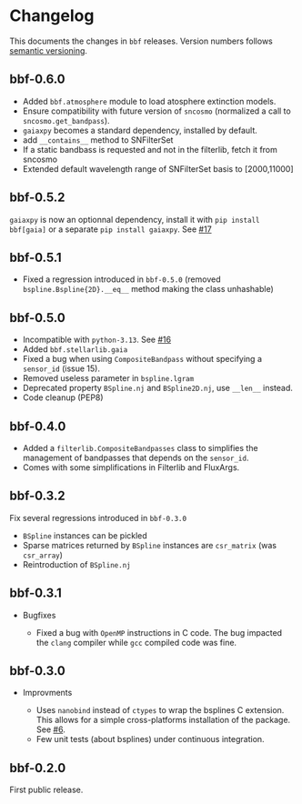 # Changelog

This documents the changes in `bbf` releases. Version numbers follows [semantic
versioning](https://semver.org/).


## bbf-0.6.0

* Added `bbf.atmosphere` module to load atosphere extinction models.
* Ensure compatibility with future version of `sncosmo` (normalized a call to
  `sncosmo.get_bandpass`).
* `gaiaxpy` becomes a standard dependency, installed by default.
* add `__contains__` method to SNFilterSet
* If a static bandbass is requested and not in the filterlib, fetch it from sncosmo
* Extended default wavelength range of SNFilterSet basis to [2000,11000]


## bbf-0.5.2

`gaiaxpy` is now an optionnal dependency, install it with `pip install
bbf[gaia]` or a separate `pip install gaiaxpy`. See
[#17](https://gitlab.in2p3.fr/lemaitre/bbf/-/issues/17)


## bbf-0.5.1

* Fixed a regression introduced in `bbf-0.5.0` (removed
  `bspline.Bspline{2D}.__eq__` method making the class unhashable)


## bbf-0.5.0

* Incompatible with `python-3.13`. See
    [#16](https://gitlab.in2p3.fr/lemaitre/bbf/-/issues/16)
* Added `bbf.stellarlib.gaia`
* Fixed a bug when using `CompositeBandpass` without specifying a `sensor_id`
  (issue 15).
* Removed useless parameter in `bspline.lgram`
* Deprecated property `BSpline.nj` and `BSpline2D.nj`, use `__len__` instead.
* Code cleanup (PEP8)


## bbf-0.4.0

* Added a `filterlib.CompositeBandpasses` class to simplifies the management of
  bandpasses that depends on the `sensor_id`.
* Comes with some simplifications in Filterlib and FluxArgs.


## bbf-0.3.2

Fix several regressions introduced in `bbf-0.3.0`

* `BSpline` instances can be pickled
* Sparse matrices returned by `BSpline` instances are `csr_matrix` (was `csr_array`)
* Reintroduction of `BSpline.nj`


## bbf-0.3.1

* Bugfixes

  * Fixed a bug with `OpenMP` instructions in C code. The bug impacted the
    `clang` compiler while `gcc` compiled code was fine.


## bbf-0.3.0

* Improvments

  * Uses `nanobind` instead of `ctypes` to wrap the bsplines C extension. This
    allows for a simple cross-platforms installation of the package. See
    [#6](https://gitlab.in2p3.fr/lemaitre/bbf/-/issues/6).
  * Few unit tests (about bsplines) under continuous integration.


## bbf-0.2.0

First public release.
